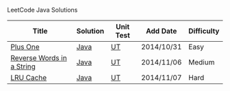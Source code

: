 
LeetCode Java Solutions

| Title | Solution | Unit Test| Add Date | Difficulty |
| ----- | -------- | -------- | -------- | ---------- |
|[Plus One](https://oj.leetcode.com/problems/plus-one/)|[Java](./src/com/fiona/leetcode/PlusOneSolution.java)|[UT](./test/com/fiona/leetcode/PlusOneSolutionTest.java)|2014/10/31|Easy|
|[Reverse Words in a String](https://oj.leetcode.com/problems/reverse-words-in-a-string/)|[Java](./src/com/fiona/leetcode/ReverseWordsInAStr.java)|[UT](./test/com/fiona/leetcode/ReverseWordsInAStrTest.java)|2014/11/06|Medium|
|[LRU Cache](https://oj.leetcode.com/problems/lru-cache/)|[Java](./src/com/fiona/leetcode/LRUCache.java)|[UT](./test/com/fiona/leetcode/LRUCacheTest.java)|2014/11/07|Hard|
